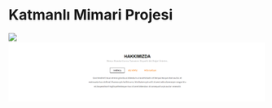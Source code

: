 # Katmanlı Mimari Projesi



<img src="https://github.com/Berkayyolcu/Katmanli-Mimari-Projesi/blob/main/screenshot/slider_ve_menü.PNG" width="auto">
<br>

<img src="https://github.com/Berkayyolcu/Katmanli-Mimari-Projesi/blob/main/screenshot/hakkımızda.PNG" width="auto">
<br>

 
